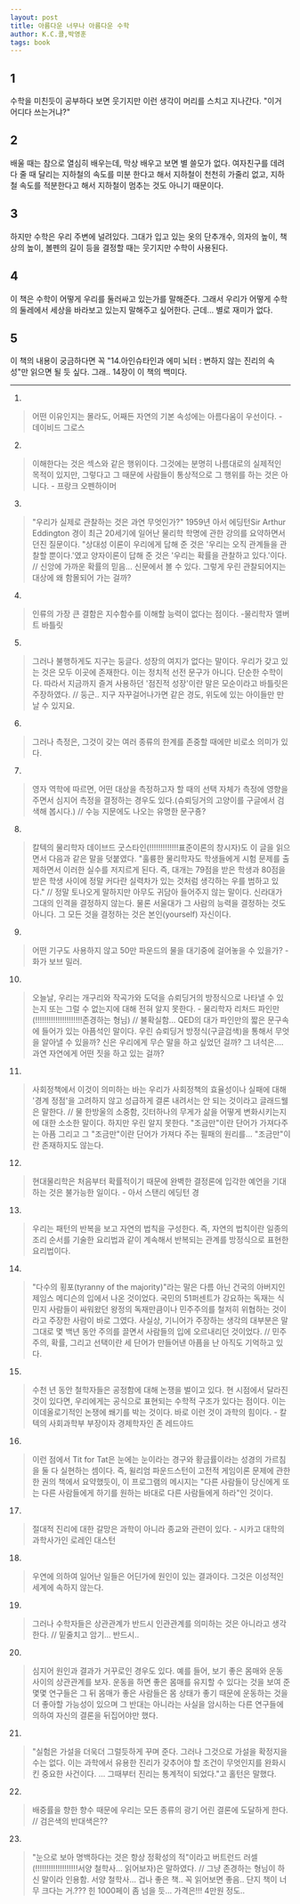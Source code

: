 ```yaml
---
layout: post
title: 아름다운 너무나 아름다운 수학
author: K.C.콜,박영훈
tags: book
---
```


## 1
수학을 미친듯이 공부하다 보면 웃기지만 이런 생각이 머리를 스치고 지나간다. "이거 어디다 쓰는거냐?"

## 2
배울 때는 참으로 열심히 배우는데, 막상 배우고 보면 별 쓸모가 없다. 여자친구를 데려다 줄 때 달리는 지하철의 속도를 미분 한다고 해서 지하철이 천천히 가줄리 없고, 지하철 속도를 적분한다고 해서 지하철이 멈추는 것도 아니기 때문이다.

## 3
하지만 수학은 우리 주변에 널려있다. 그대가 입고 있는 옷의 단추개수, 의자의 높이, 책상의 높이, 볼펜의 길이 등을 결정할 때는 웃기지만 수학이 사용된다.

## 4
이 책은 수학이 어떻게 우리를 둘러싸고 있는가를 말해준다. 그래서 우리가 어떻게 수학의 둘레에서 세상을 바라보고 있는지 말해주고 싶어한다. 근데... 별로 재미가 없다.

## 5
이 책의 내용이 궁금하다면 꼭 "14.아인슈타인과 에미 뇌터 : 변하지 않는 진리의 속성"만 읽으면 될 듯 싶다. 그래.. 14장이 이 책의 백미다.

----

1. 
> 어떤 이유인지는 몰라도, 어째든 자연의 기본 속성에는 아름다움이 우선이다. - 데이비드 그로스

2. 
> 이해한다는 것은 섹스와 같은 행위이다. 그것에는 분명히 나름대로의 실제적인 목적이 있지만, 그렇다고 그 때문에 사람들이 통상적으로 그 행위를 하는 것은 아니다. - 프랑크 오펜하이머

3. 
> "우리가 실제로 관찰하는 것은 과연 무엇인가?" 1959년 아서 에딩턴Sir Arthur Eddington 경이 최근 20세기에 일어난 물리학 학명에 관한 강의를 요약하면서 던진 질문이다. "상대성 이론이 우리에게 답해 준 것은 '우리는 오직 관계들을 관찰할 뿐이다.'였고 양자이론이 답해 준 것은 '우리는 확률을 관찰하고 있다.'이다. // 신앙에 가까운 확률의 믿음... 신문에서 볼 수 있다. 그렇게 우린 관찰되어지는 대상에 왜 함몰되어 가는 걸까?

4. 
> 인류의 가장 큰 결함은 지수함수를 이해할 능력이 없다는 점이다. -물리학자 앨버트 바틀릿

5. 
> 그러나 불행하게도 지구는 둥글다. 성장의 여지가 없다는 말이다. 우리가 갖고 있는 것은 모두 이곳에 존재한다. 이는 정치적 선전 문구가 아니다. 단순한 수학이다. 따라서 지금까지 즐겨 사용하던 '점진적 성장'이란 말은 모순이라고 바틀릿은 주장하였다. // 둥근.. 지구 자꾸걸어나가면 같은 경도, 위도에 있는 아이들만 만날 수 있지요.

6. 
> 그러나 측정은, 그것이 갖는 여러 종류의 한계를 존중할 때에만 비로소 의미가 있다.

7. 
> 영자 역학에 따르면, 어떤 대상을 측정하고자 할 때의 선택 자체가 측정에 영향을 주면서 심지어 측정을 결정하는 경우도 있다.(슈뢰딩거의 고양이를 구글에서 검색해 봅시다.) // 수능 지문에도 나오는 유명한 문구죵?

8. 
> 칼텍의 물리학자 데이브드 굿스타인(!!!!!!!!!!!!!표준이론의 창시자)도 이 글을 읽으면서 다음과 같은 말을 덧붙였다. "훌륭한 물리학자도 학생들에게 시험 문제를 출제하면서 이러한 실수를 저지르게 된다. 즉, 대개는 79점을 받은 학생과 80점을 받은 학생 사이에 정말 커다란 실력차가 있는 것처럼 생각하는 우를 범하고 있다." // 정말 토나오게 말하지만 아무도 귀담아 들어주지 않는 말이다. 신라대가 그대의 인격을 결정하지 않는다. 물론 서울대가 그 사람의 능력을 결정하는 것도 아니다. 그 모든 것을 결정하는 것은 본인(yourself) 자신이다.

9. 
> 어떤 기구도 사용하지 않고 50만 파운드의 물을 대기중에 걸어놓을 수 있을가? - 화가 보브 밀러.

10. 
> 오늘날, 우리는 개구리와 작곡가와 도덕을 슈뢰딩거의 방정식으로 나타낼 수 있는지 또는 그럴 수 없는지에 대해 전혀 알지 못한다. - 물리학자 리처드 파인만(!!!!!!!!!!!!!!!!!!!!!존경하는 형님) // 불확실함... QED의 대가 파인만의 짧은 문구속에 들어가 있는 아픔석인 말이다. 우린 슈뢰딩거 방정식(구글검색)을 통해서 무엇을 알아낼 수 있을까? 신은 우리에게 무슨 말을 하고 싶었던 걸까? 그 녀석은.... 과연 자연에게 어떤 짓을 하고 있는 걸까?

11. 
> 사회정책에서 이것이 의미하는 바는 우리가 사회정책의 효율성이나 실패에 대해 '경계 정점'을 고려하지 않고 성급하게 결론 내려서는 안 되는 것이라고 글래드웰은 말한다. // 물 한방울의 소중함, 깃터하나의 무게가 삶을 어떻게 변화시키는지에 대한 소소한 말이다. 하지만 우린 알지 못한다. "조금만"이란 단어가 가져다주는 아픔 그리고 그 "조금만"이란 단어가 가져다 주는 필패의 원리를... "조금만"이란 존재하지도 않는다.

12. 
> 현대물리학은 처음부터 확률적이기 때문에 완벽한 결정론에 입각한 예언을 기대하는 것은 불가능한 일이다. - 아서 스탠리 에딩턴 경

13. 
> 우리는 패턴의 반복을 보고 자연의 법칙을 구성한다. 즉, 자연의 법칙이란 일종의 조리 순서를 기술한 요리법과 같이 계속해서 반복되는 관계를 방정식으로 표현한 요리법이다.

14. 
> "다수의 횡포(tyranny of the majority)"라는 말은 다름 아닌 건국의 아버지인 제임스 메디슨의 입에서 나온 것이었다. 국민의 51퍼센트가 강요하는 독재는 식민지 사람들이 싸워왔던 왕정의 독재만큼이나 민주주의를 철저히 위협하는 것이라고 주장한 사람이 바로 그였다. 사실상, 기니어가 주장하는 생각의 대부분은 말 그대로 몇 백년 동안 주의를 끌면서 사람들의 입에 오르내리던 것이었다. // 민주주의, 확률, 그리고 선택이란 세 단어가 만들어낸 아픔을 난 아직도 기억하고 있다.

15. 
> 수천 년 동안 철학자들은 공정함에 대해 논쟁을 벌이고 있다. 현 시점에서 달라진 것이 있다면, 우리에게는 공식으로 표현되는 수학적 구조가 있다는 점이다. 이는 이데올로기적인 논쟁에 쐐기를 박는 것이다. 바로 이런 것이 과학의 힘이다. - 칼텍의 사회과학부 부장이자 경제학자인 존 레드야드

16. 
> 이런 점에서 Tit for Tat은 눈에는 눈이라는 경구와 황금률이라는 성경의 가르침을 둘 다 실현하는 셈이다. 즉, 윌리엄 파운드스턴이 고전적 게임이론 문제에 관한 한 권의 책에서 요약했듯이, 이 프로그램의 메시지는 "다른 사람들이 당신에게 또는 다른 사람들에게 하기를 원하는 바대로 다른 사람들에게 하라"인 것이다.

17. 
> 절대적 진리에 대한 갈망은 과학이 아니라 종교와 관련이 있다. - 시카고 대학의 과학사가인 로레인 대스턴

18. 
> 우연에 의하여 일어난 일들은 어딘가에 원인이 있는 결과이다. 그것은 이성적인 세계에 속하지 않는다.

19. 
> 그러나 수학자들은 상관관계가 반드시 인관관계를 의미하는 것은 아니라고 생각한다. // 밑줄치고 암기... 반드시..

20. 
> 심지어 원인과 결과가 거꾸로인 경우도 있다. 예를 들어, 보기 좋은 몸매와 운동 사이의 상관관계를 보자. 운동을 하면 좋은 몸매를 유지할 수 있다는 것을 보여 준 몇몇 연구들은 그 뒤 몸매가 좋은 사람들은 몸 상태가 좋기 때문에 운동하는 것을 더 좋아할 가능성이 있으며 그 반대는 아니라는 사실을 암시하는 다른 연구들에 의하여 자신의 결론을 뒤집어야만 했다.

21. 
> "실험은 가설을 더욱더 그럴듯하게 꾸며 준다. 그러나 그것으로 가설을 확정지을 수는 없다. 이는 과학에서 유용한 진리가 갖추어야 할 조건이 무엇인지를 완화시킨 중요한 사건이다. ... 그때부터 진리는 통계적이 되었다."고 홀턴은 말했다.

22. 
> 배중률을 향한 향수 때문에 우리는 모든 종류의 광기 어린 결론에 도달하게 한다. // 검은색의 반대색은??

23. 
> "눈으로 보아 명백하다는 것은 항상 정확성의 적"이라고 버트런드 러셀(!!!!!!!!!!!!!!!!!!!서양 철학사... 읽어보자)은 말하였다. // 그냥 존경하는 형님이 하신 말이라 인용함. 서양 철학사... 겁나 좋은 책.. 꼭 읽어보면 좋음.. 단지 책이 너무 크다는 거.??? 힌 1000페이 좀 넘을 듯... 가격은!!! 4만원 정도..